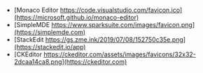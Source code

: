 - [Monaco Editor https://code.visualstudio.com/favicon.ico](https://microsoft.github.io/monaco-editor)
- [SimpleMDE https://www.sparksuite.com/images/favicon.png](https://simplemde.com)
- [StackEdit https://gs.zme.ink/2019/07/08/152750c35e.png](https://stackedit.io/app)
- [CKEditor https://ckeditor.com/assets/images/favicons/32x32-2dcaa14ca8.png](https://ckeditor.com)
